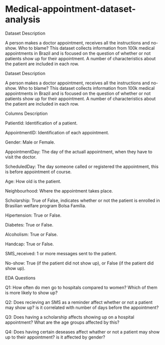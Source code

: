 # Medical-appointment-dataset-analysis


Dataset Description

A person makes a doctor appointment, receives all the instructions and no-show. Who to blame? This dataset collects information from 100k medical appointments in Brazil and is focused on the question of whether or not patients show up for their appointment. A number of characteristics about the patient are included in each row.

Dataset Description

A person makes a doctor appointment, receives all the instructions and no-show. Who to blame? This dataset collects information from 100k medical appointments in Brazil and is focused on the question of whether or not patients show up for their appointment. A number of characteristics about the patient are included in each row.

Columns Description

PatientId: Identification of a patient.

AppointmentID: Identification of each appointment.

Gender: Male or Female.

AppointmentDay: The day of the actuall appointment, when they have to visit the doctor.

ScheduledDay: The day someone called or registered the appointment, this is before appointment of course.

Age: How old is the patient.

Neighbourhood: Where the appointment takes place.

Scholarship: True of False, indicates whether or not the patient is enrolled in Brasilian welfare program Bolsa Família.

Hipertension: True or False.

Diabetes: True or False.

Alcoholism: True or False.

Handcap: True or False.

SMS_received: 1 or more messages sent to the patient.

No-show: True (if the patient did not show up), or False (if the patient did show up).

EDA Questions

Q1: How often do men go to hospitals compared to women? Which of them is more likely to show up?

Q2: Does recieving an SMS as a reminder affect whether or not a patient may show up? is it correlated with number of days before the appointment?

Q3: Does having a scholarship affects showing up on a hospital appointment? What are the age groups affected by this?

Q4: Does having certain deseases affect whather or not a patient may show up to their appointment? is it affected by gender?
